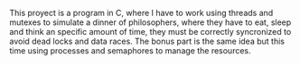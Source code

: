 This proyect is a program in C, where I have to work using threads and mutexes to simulate a dinner of philosophers, where they have to eat, sleep and think an specific amount of time, they must be correctly syncronized to avoid dead locks and data races.
The bonus part is the same idea but this time using processes and semaphores to manage the resources.
